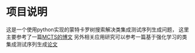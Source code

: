 # 项目说明

这是一个使用python实现的蒙特卡罗树搜索解决类集成测试序列生成问题，
这里主要参考了一篇[MCTS的博文](https://int8.io/monte-carlo-tree-search-beginners-guide/)
另外相关应用研究可以参考一篇基于强化学习的类集成测试序列生成[论文](https://www.ejournal.org.cn/CN/10.12263/DZXB.20210688)
